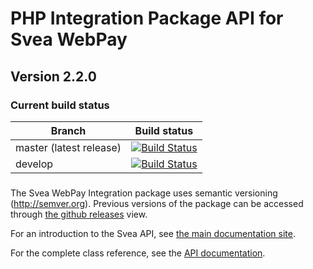 # PHP Integration Package API for Svea WebPay

## Version 2.2.0

### Current build status
| Branch                            | Build status                               |
|---------------------------------- |------------------------------------------- |
| master (latest release)           | [![Build Status](https://travis-ci.org/sveawebpay/php-integration.png?branch=master)](https://travis-ci.org/sveawebpay/php-integration) |
| develop                           | [![Build Status](https://travis-ci.org/sveawebpay/php-integration.png?branch=develop)](https://travis-ci.org/sveawebpay/php-integration) |

###
The Svea WebPay Integration package uses semantic versioning (http://semver.org). Previous versions of the package can be accessed through <a href="http://github.com/sveawebpay/php-integration/releases" target="_blank">the github releases</a> view.

For an introduction to the Svea API, see <a href="http://sveawebpay.github.io/php-integration/" target="_blank">the main documentation site</a>.

For the complete class reference, see the <a href="http://sveawebpay.github.io/php-integration/api/index.html" target="_blank">API documentation</a>.

